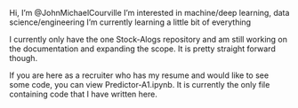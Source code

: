 Hi, I’m @JohnMichaelCourville
I’m interested in machine/deep learning, data science/engineering
I’m currently learning a little bit of everything

I currently only have the one Stock-Alogs repository and am still working on the documentation and expanding the scope.  It is pretty straight forward though.

If you are here as a recruiter who has my resume and would like to see some code, you can view Predictor-A1.ipynb.  It is currently the only file containing code that I have written here. 

<!---
JohnMichaelCourville/JohnMichaelCourville is a ✨ special ✨ repository because its `README.md` (this file) appears on your GitHub profile.
You can click the Preview link to take a look at your changes.
--->
